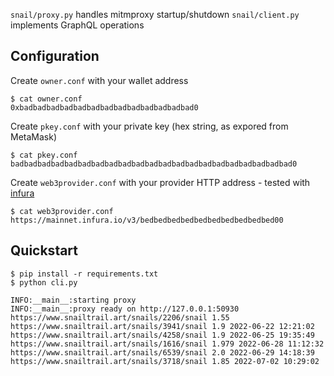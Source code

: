 `snail/proxy.py` handles mitmproxy startup/shutdown
`snail/client.py` implements GraphQL operations

## Configuration

Create `owner.conf` with your wallet address

```
$ cat owner.conf
0xbadbadbadbadbadbadbadbadbadbadbadbadbad0
```

Create `pkey.conf` with your private key (hex string, as expored from MetaMask)

```
$ cat pkey.conf
badbadbadbadbadbadbadbadbadbadbadbadbadbadbadbadbadbadbadbadbad0
```

Create `web3provider.conf` with your provider HTTP address - tested with [infura](https://infura.io/)

```
$ cat web3provider.conf
https://mainnet.infura.io/v3/bedbedbedbedbedbedbedbedbedbed00
```

## Quickstart

```
$ pip install -r requirements.txt
$ python cli.py

INFO:__main__:starting proxy
INFO:__main__:proxy ready on http://127.0.0.1:50930
https://www.snailtrail.art/snails/2206/snail 1.55
https://www.snailtrail.art/snails/3941/snail 1.9 2022-06-22 12:21:02
https://www.snailtrail.art/snails/4258/snail 1.9 2022-06-25 19:35:49
https://www.snailtrail.art/snails/1616/snail 1.979 2022-06-28 11:12:32
https://www.snailtrail.art/snails/6539/snail 2.0 2022-06-29 14:18:39
https://www.snailtrail.art/snails/3718/snail 1.85 2022-07-02 10:29:02
```
